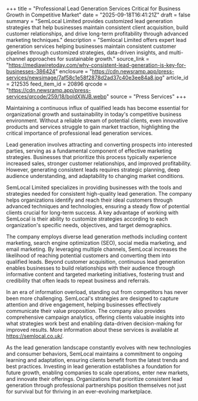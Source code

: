 +++
title = "Professional Lead Generation Services Critical for Business Growth in Competitive Market"
date = "2025-09-18T16:41:21Z"
draft = false
summary = "SemLocal Limited provides customized lead generation strategies that help businesses maintain consistent client acquisition, build customer relationships, and drive long-term profitability through advanced marketing techniques."
description = "Semlocal Limited offers expert lead generation services helping businesses maintain consistent customer pipelines through customized strategies, data-driven insights, and multi-channel approaches for sustainable growth."
source_link = "https://mediawiretoday.com/why-consistent-lead-generation-is-key-for-businesses-386424"
enclosure = "https://cdn.newsramp.app/press-services/newsimage/7af58c1e58f2878d2ad37c40e3ee84a8.jpg"
article_id = 212535
feed_item_id = 20896
qrcode = "https://cdn.newsramp.app/press-services/qrcode/259/18/boldXWJB.webp"
source = "Press Services"
+++

<p>Maintaining a continuous influx of qualified leads has become essential for organizational growth and sustainability in today's competitive business environment. Without a reliable stream of potential clients, even innovative products and services struggle to gain market traction, highlighting the critical importance of professional lead generation services.</p><p>Lead generation involves attracting and converting prospects into interested parties, serving as a fundamental component of effective marketing strategies. Businesses that prioritize this process typically experience increased sales, stronger customer relationships, and improved profitability. However, generating consistent leads requires strategic planning, deep audience understanding, and adaptability to changing market conditions.</p><p>SemLocal Limited specializes in providing businesses with the tools and strategies needed for consistent high-quality lead generation. The company helps organizations identify and reach their ideal customers through advanced techniques and technologies, ensuring a steady flow of potential clients crucial for long-term success. A key advantage of working with SemLocal is their ability to customize strategies according to each organization's specific needs, objectives, and target demographics.</p><p>The company employs diverse lead generation methods including content marketing, search engine optimization (SEO), social media marketing, and email marketing. By leveraging multiple channels, SemLocal increases the likelihood of reaching potential customers and converting them into qualified leads. Beyond customer acquisition, continuous lead generation enables businesses to build relationships with their audience through informative content and targeted marketing initiatives, fostering trust and credibility that often leads to repeat business and referrals.</p><p>In an era of information overload, standing out from competitors has never been more challenging. SemLocal's strategies are designed to capture attention and drive engagement, helping businesses effectively communicate their value proposition. The company also provides comprehensive campaign analytics, offering clients valuable insights into what strategies work best and enabling data-driven decision-making for improved results. More information about these services is available at <a href="https://semlocal.co.uk/" rel="nofollow" target="_blank">https://semlocal.co.uk/</a>.</p><p>As the lead generation landscape constantly evolves with new technologies and consumer behaviors, SemLocal maintains a commitment to ongoing learning and adaptation, ensuring clients benefit from the latest trends and best practices. Investing in lead generation establishes a foundation for future growth, enabling companies to scale operations, enter new markets, and innovate their offerings. Organizations that prioritize consistent lead generation through professional partnerships position themselves not just for survival but for thriving in an ever-evolving marketplace.</p>